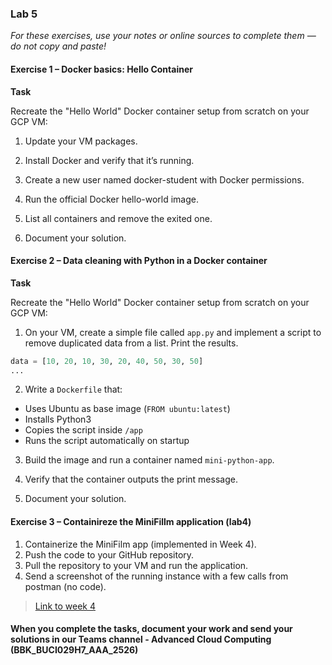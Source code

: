 ### Lab 5

*For these exercises, use your notes or online sources to complete them — do not copy and paste!*

#### Exercise 1 – Docker basics: Hello Container

**Task**

Recreate the "Hello World" Docker container setup from scratch on your GCP VM:

1. Update your VM packages.

2. Install Docker and verify that it’s running.

3. Create a new user named docker-student with Docker permissions.

4. Run the official Docker hello-world image.

5. List all containers and remove the exited one.

7. Document your solution.

#### Exercise 2 – Data cleaning with Python in a Docker container

**Task**

Recreate the "Hello World" Docker container setup from scratch on your GCP VM:

1. On your VM, create a simple file called `app.py` and implement a script to remove duplicated data from a list. Print the results.

```python
data = [10, 20, 10, 30, 20, 40, 50, 30, 50]
...
```

2. Write a `Dockerfile` that:

- Uses Ubuntu as base image (`FROM ubuntu:latest`)
- Installs Python3
- Copies the script inside `/app`
- Runs the script automatically on startup

3. Build the image and run a container named `mini-python-app`.

4. Verify that the container outputs the print message.

6. Document your solution.

#### Exercise 3 – Containireze the MiniFillm application (lab4)

1. Containerize the MiniFilm app (implemented in Week 4).
2. Push the code to your GitHub repository.
3. Pull the repository to your VM and run the application.
4. Send a screenshot of the running instance with a few calls from postman (no code).

> [Link to week 4](https://github.com/warestack/cc/tree/main/Class-4)

#### When you complete the tasks, document your work and send your solutions in our Teams channel - Advanced Cloud Computing (BBK_BUCI029H7_AAA_2526)



